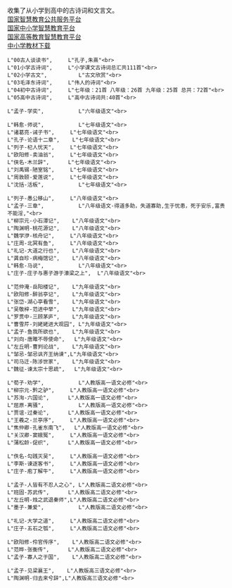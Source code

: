 收集了从小学到高中的古诗词和文言文。 <br>
[国家智慧教育公共服务平台](https://www.smartedu.cn/) <br>
[国家中小学智慧教育平台](https://www.smartedu.cn/home/province?name=%E4%B8%AD%E5%B0%8F%E5%AD%A6) <br>
[国家高等教育智慧教育平台](https://higher.smartedu.cn/) <br>
[中小学教材下载](https://basic.smartedu.cn/tchMaterial)

	L"00古人谈读书",		L"孔子,朱熹"<br>	
	L"01小学古诗词",		L"小学课文古诗词总汇共111首"<br>
	L"02小学古文",			L"古文欣赏"<br>	
	L"03毛泽东诗词",		L"伟人的诗词"<br>	
	L"04初中古诗词",		L"七年级：21首 八年级：26首 九年级：25首 总共：72首"<br>	
	L"05高中古诗词",		L"高中古诗词共:40首"<br>	

	L"孟子-学奕",			L"六年级语文"<br>

	L"韩愈-师说",			L"七年级语文"<br>
	L"诸葛亮-诫子书",	    L"七年级语文"<br>
	L"孔子-论语十二章",	L"七年级语文"<br>
	L"列子-杞人忧天",	    L"七年级语文"<br>
	L"欧阳修-卖油翁",		L"七年级语文"<br>
	L"侠名-木兰辞",		L"七年级语文"<br>
	L"刘禹锡-陋室铭",		L"七年级语文"<br>
	L"周敦颐-爱莲说",		L"七年级语文"<br>
	L"沈括-活板",		    L"七年级语文"<br>

	L"列子-愚公移山",		L"八年级语文"<br>
	L"孟子-三章",		    L"八年级语文-得道多助，失道寡助,生于忧患，死于安乐,富贵不能淫,"<br>
	L"柳宗元-小石潭记",	L"八年级语文"<br>
	L"陶渊明-桃花源记",	L"八年级语文"<br>
	L"魏学洢-核舟记",		L"八年级语文"<br>
	L"庄周-北冥有鱼",		L"八年级语文"<br>
	L"礼记-大道之行也",	L"八年级语文"<br>
	L"龚自珍-病梅馆记",	L"八年级语文"<br>
	L"韩愈-马说",			L"八年级语文"<br>
	L"庄子-庄子与惠子游于濠梁之上",	L"八年级语文"<br>

	L"范仲淹-岳阳楼记",	L"九年级语文"<br>
	L"欧阳修-醉翁亭记",	L"九年级语文"<br>
	L"张岱-湖心亭看雪",	L"九年级语文"<br>
	L"吴敬梓-范进中举",	L"九年级语文"<br>
	L"罗贯中-三顾茅庐",	L"九年级语文"<br>
	L"曹雪芹-刘姥姥进大观园",	L"九年级语文"<br>
	L"孟子-鱼我所欲也",	L"九年级语文"<br>
	L"刘向-唐雎不辱使命",	L"九年级语文"<br>
	L"左丘明-曹刿论战",	L"九年级语文"<br>
	L"邹忌-邹忌讽齐王纳谏",L"九年级语文"<br>
	L"司马迁-陈涉世家",	L"九年级语文"<br>
	L"魏征-谏太宗十思疏",	L"九年级语文"<br>

	L"荀子-劝学",			L"人教版高一语文必修"<br>
	L"柳宗元-黔之驴",		L"人教版高一语文必修"<br>
	L"苏洵-六国论",		L"人教版高一语文必修"<br>
	L"屈原-离骚",			L"人教版高一语文必修"<br>
	L"贾谊-过秦论",	    L"人教版高一语文必修"<br>
	L"王羲之-兰亭序",	    L"人教版高一语文必修"<br>
	L"焦仲卿-孔雀东南飞",	L"人教版高一语文必修"<br>
	L"关汉卿-窦娥冤",		L"人教版高一语文必修"<br>
	L"蒲松龄-促织",		L"人教版高一语文必修"<br>

	L"佚名-勾践灭吴",		L"人教版高一语文必修"<br>
	L"李斯-谏逐客书",		L"人教版高一语文必修"<br>
	L"庄子-庖丁解牛",		L"人教版高一语文必修"<br>

	L"孟子-人皆有不忍人之心",	L"人教版高二语文必修"<br>
	L"班固-苏武传",		L"人教版高二语文必修"<br>
	L"左丘明-烛之武退秦师",L"人教版高二语文必修"<br>
	L"墨子-兼爱",			L"人教版高二语文必修"<br>
	
	L"礼记-大学之道",		L"人教版高二语文必修"<br>
	L"庄子-五石之瓠",		L"人教版高二语文必修"<br>

	L"欧阳修-伶官传序",	L"人教版高二语文必修"<br>
	L"范晔-张衡传",		L"人教版高二语文必修"<br>
	L"孟子-寡人之于国",	L"人教版高二语文必修"<br>

	L"孟子-见梁襄王",	   L"人教版高三语文必修"<br>
	L"陶渊明-归去来兮辞",L"人教版高三语文必修"<br>
